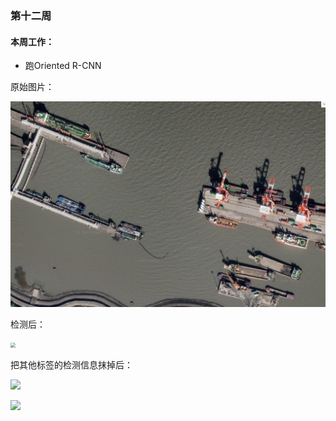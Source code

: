 ### 第十二周

#### 本周工作：

* 跑Oriented R-CNN

原始图片：

<img src="./images/1.jpg" style="zoom: 50%;" />

检测后：

<img src="C:\Users\Wangyachen\Desktop\result\1_result.jpg" style="zoom:50%;" />

把其他标签的检测信息抹掉后：

![](C:\Users\Wangyachen\Desktop\result\1_result2.jpg)

![](C:\Users\Wangyachen\Desktop\result\result.jpg)















